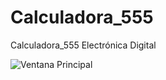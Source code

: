 # Calculadora_555
Calculadora_555 Electrónica Digital

![Ventana Principal](https://empresas.blogthinkbig.com/wp-content/uploads/2019/11/Imagen3-245003649.jpg?w=800)
